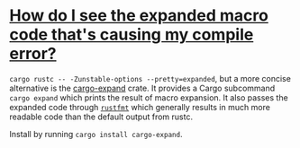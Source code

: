 # [How do I see the expanded macro code that's causing my compile error?](https://stackoverflow.com/questions/28580386/how-do-i-see-the-expanded-macro-code-thats-causing-my-compile-error)

`cargo rustc -- -Zunstable-options --pretty=expanded`, but a more concise alternative is the [cargo-expand](https://github.com/dtolnay/cargo-expand) crate. It provides a Cargo subcommand `cargo expand` which prints the result of macro expansion. It also passes the expanded code through [`rustfmt`](https://github.com/rust-lang/rustfmt) which generally results in much more readable code than the default output from rustc.

Install by running `cargo install cargo-expand`.



﻿
